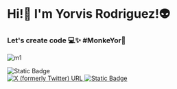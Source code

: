 <h1>Hi!👋 I'm Yorvis Rodriguez!👽</h1>
    <h3> Let's create code 💻✨ #MonkeYor🐒</h3>

![m1](https://github.com/MonkeYor13/MonkeYor13/assets/90053187/28f08a39-07ce-48ae-98c2-9c3b252e432e)

<div>
     <img alt="Static Badge" src="https://img.shields.io/badge/FOLLOWING%20MY%20SOCIAL-FOLLOWING?logo=alienware&color=E8563C">
</div>

<a href="https://twitter.com/YorMonke" target="_blank" rel="noopener noreferrer">
    <img alt="X (formerly Twitter) URL"
        src="https://img.shields.io/twitter/url?url=https%3A%2F%2Ftwitter.com%2FYorMonke">
</a>
 <a href="https://www.instagram.com/monke.yor/" target="_blank" rel="noopener noreferrer">
    <img alt="Static Badge"
        src="https://img.shields.io/badge/MONKE.YOR-INSTAGRAM?style=social&logo=instagram&color=FDFEFE%20">
</a> 






<!--
**MonkeYor13/MonkeYor13** is a ✨ _special_ ✨ repository because its `README.md` (this file) appears on your GitHub profile.

Here are some ideas to get you started:

- 🔭 I’m currently working on ...
- 🌱 I’m currently learning ...
- 👯 I’m looking to collaborate on ...
- 🤔 I’m looking for help with ...
- 💬 Ask me about ...
- 📫 How to reach me: ...
- 😄 Pronouns: ...
- ⚡ Fun fact: ...
-->
